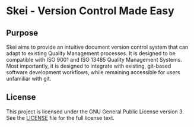 # Skei - Version Control Made Easy

## Purpose

Skei aims to provide an intuitive document version control system that can adapt
to existing Quality Management processes. It is designed to be compatible with
ISO 9001 and ISO 13485 Quality Management Systems. Most importantly, it is
designed to integrate with existing, git-based software development workflows,
while remaining accessible for users unfamiliar with git.

## License

This project is licensed under the GNU General Public License version 3.
See the [LICENSE](https://github.com/go-skei/skei/blob/master/LICENSE) file
for the full license text.
